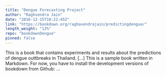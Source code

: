 ```yaml
---
title: "Dengue Forecasting Project"
author: "Raghvendra Jain"
date: "2016-12-15T10:22:45Z"
link: "https://bookdown.org/raghavendrajain/predictingdengue/"
length_weight: "12%"
repo: "bookdownDengue"
pinned: false
---
```


This is a book that contains experiments and results about the predictions of dengue outtbreaks in Thailand. [...] This is a sample book written in Markdown. For now, you have to install the development versions of bookdown from Github:  ...
